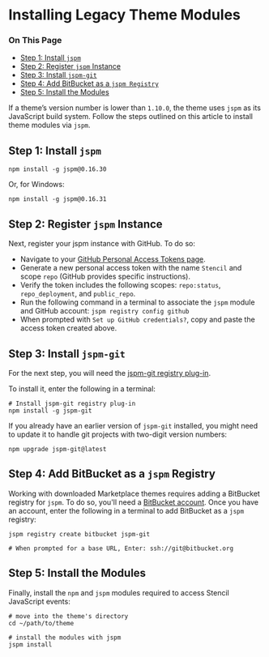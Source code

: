 # Installing Legacy Theme Modules

<div class="otp" id="no-index">

### On This Page

* [Step 1: Install `jspm`](#install-jspm)
* [Step 2: Register `jspm` Instance](#register-jspm-instance)
* [Step 3: Install `jspm-git`](#install-jspm-git)
* [Step 4: Add BitBucket as a `jspm Registry`](#add-bitbucket-as-a-jspm-registry)
* [Step 5: Install the Modules](#install-the-modules) 

</div>

If a theme’s version number is lower than `1.10.0`, the theme uses `jspm` as its JavaScript build system. Follow the steps outlined on this article to install theme modules via `jspm`.

 



## Step 1: Install `jspm`

```shell
npm install -g jspm@0.16.30
```

Or, for Windows:

```shell
npm install -g jspm@0.16.31
```





## Step 2: Register `jspm` Instance

Next, register your jspm instance with GitHub. To do so:
* Navigate to your [GitHub Personal Access Tokens page](https://github.com/settings/tokens).
* Generate a new personal access token with the name `Stencil` and scope `repo` (GitHub provides specific instructions).
* Verify the token includes the following scopes: `repo:status`, `repo_deployment`, and `public_repo`.
* Run the following command in a terminal to associate the `jspm` module and GitHub account: `jspm registry config github`
* When prompted with `Set up GitHub credentials?`, copy and paste the access token created above.





## Step 3: Install `jspm-git`

For the next step, you will need the [jspm-git registry plug-in](https://www.npmjs.com/package/jspm-git).

To install it, enter the following in a terminal: 

```shell
# Install jspm-git registry plug-in
npm install -g jspm-git
```

If you already have an earlier version of `jspm-git` installed, you might need to update it to handle git projects with two-digit version numbers: 

```shell
npm upgrade jspm-git@latest
```





## Step 4: Add BitBucket as a `jspm` Registry

Working with downloaded Marketplace themes requires adding a BitBucket registry for `jspm`. To do so, you'll need a [BitBucket account](https://bitbucket.org/product). Once you have an account, enter the following in a terminal to add BitBucket as a `jspm` registry:

```shell
jspm registry create bitbucket jspm-git

# When prompted for a base URL, Enter: ssh://git@bitbucket.org
```





## Step 5: Install the Modules

Finally, install the `npm` and `jspm` modules required to access Stencil JavaScript events:

```shell
# move into the theme's directory
cd ~/path/to/theme

# install the modules with jspm
jspm install
```